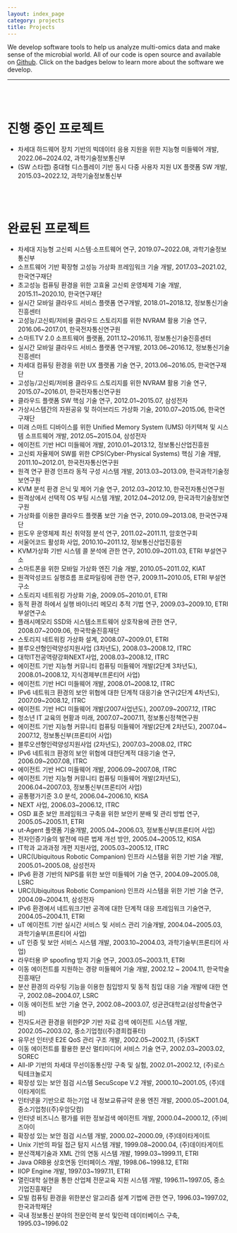 ```yaml
---
layout: index_page
category: projects
title: Projects
---
```


We develop software tools to help us analyze multi-omics data and make sense of
the microbial world. All of our code is open source and available on
[Github](https://github.com/dclab4u). Click on the badges below to learn more
about the software we develop.
<br>
<hr>

<br>
<br>

<h1>진행 중인 프로젝트</h1>
<ul>
<li>차세대 하드웨어 장치 기반의 빅데이터 응용 지원을 위한 지능형 미들웨어 개발, 2022.06~2024.02, 과학기술정보통신부</li>
<li>(SW 스타랩) 중대형 디스플레이 기반 동시 다중 사용자 지원 UX 플랫폼 SW 개발, 2015.03~2022.12, 과학기술정보통신부</li>
</ul>

<br>
<br>

<h1>완료된 프로젝트</h1>
<ul>
<li>차세대 지능형 고신뢰 시스템·소프트웨어 연구, 2019.07~2022.08, 과학기술정보통신부<br/></li><li><span style="line-height: 1.5;">소프트웨어 기반 확장형 고성능 가상화 프레임워크 기술 개발, 2017.03~2021.02, 한국연구재단</span></li><li>초고성능 컴퓨팅 환경을 위한 고효율 고신뢰 운영체제 기술 개발, 2015.11~2020.10, 한국연구재단</li><li>실시간 모바일 클라우드 서비스 플랫폼 연구개발, 2018.01~2018.12, 정보통신기술진흥센터</li><li>고성능/고신뢰/저비용 클라우드 스토리지를 위한 NVRAM 활용 기술 연구, 2016.06~2017.01, 한국전자통신연구원</li><li><span style="line-height: 1.5;">스마트TV 2.0 소프트웨어 플랫폼, 2011.12~2016.11, 정보통신기술진흥센터</span></li><li>실시간 모바일 클라우드 서비스 플랫폼 연구개발, 2013.06~2016.12, 정보통신기술진흥센터</li><li>차세대 컴퓨팅 환경을 위한 UX 플랫폼 기술 연구, 2013.06~2016.05, 한국연구재단</li>
<li>고성능/고신뢰/저비용 클라우드 스토리지를 위한 NVRAM 활용 기술 연구, 2015.07~2016.01, 한국전자통신연구원</li>
<li>클라우드 플랫폼 SW 핵심 기술 연구, 2012.01~2015.07, 삼성전자</li>
<li>가상시스템간의 자원공유 및 하이브리드 가상화 기술, 2010.07~2015.06, 한국연구재단</li>
<li>미래 스마트 디바이스를 위한 Unified Memory System (UMS) 아키텍쳐 및 시스템 소프트웨어 개발, 2012.05~2015.04, 삼성전자</li>
<li>에이전트 기반 HCI 미들웨어 개발, 2010.01~2013.12, 정보통신산업진흥원</li>
<li>고신뢰 자율제어 SW를 위한 CPS(Cyber-Physical Systems) 핵심 기술 개발, 2011.10~2012.01, 한국전자통신연구원</li>
<li>원격 연구 환경 인프라 동적 구성 시스템 개발, 2013.03~2013.09, 한국과학기술정보연구원 </li>
<li>KVM 분석 환경 은닉 및 제어 기술 연구, 2012.03~2012.10, 한국전자통신연구원</li>
<li>원격상에서 선택적 OS 부팅 시스템 개발, 2012.04~2012.09, 한국과학기술정보연구원</li>
<li>가상화를 이용한 클라우드 플랫폼 보안 기술 연구, 2010.09~2013.08, 한국연구재단</li>
<li>윈도우 운영체제 최신 취약점 분석 연구, 2011.02~2011.11, 암호연구회 </li>
<li>서울어코드 활성화 사업, 2010.10~2011.12, 정보통신산업진흥원</li>
<li>KVM가상화 기반 시스템 콜 분석에 관한 연구, 2010.09~2011.03, ETRI 부설연구소</li>
<li>스마트폰을 위한 모바일 가상화 엔진 기술 개발, 2010.05~2011.02, KIAT</li>
<li>원격악성코드 실행흐름 프로파일링에 관한 연구, 2009.11~2010.05, ETRI 부설연구소</li>
<li>스토리지 네트워킹 가상화 기술,&nbsp;2009.05~2010.01,&nbsp;ETRI</li>
<li>동적 환경 하에서 실행 바이너리 메모리 추적 기법 연구, 2009.03~2009.10, ETRI 부설연구소</li>
<li>플래시메모리 SSD와 시스템소프트웨어 상호작용에 관한 연구, 2008.07~2009.06, 한국학술진흥재단</li>
<li>스토리지 네트워킹 가상화 설계, 2008.07~2009.01, ETRI</li>
<li>블루오션형인력양성지원사업 (3차년도), 2008.03~2008.12, ITRC</li>
<li>대학IT전공역량강화NEXT사업, 2008.03~2008.12, ITRC<span style="COLOR: rgb(99,99,99)"></span></li>
<li>에이전트 기반 지능형 커뮤니티 컴퓨팅 미들웨어 개발(2단계 3차년도), 2008.01~2008.12, 지식경제부(프론티어 사업)</li>
<li>에이전트 기반 HCI 미들웨어 개발, 2008.01~2008.12, ITRC</li>
<li>IPv6 네트워크 환경의 보안 위협에 대한 단계적 대응기술 연구(2단계 4차년도), 2007.09~2008.12, ITRC</li>
<li>에이전트 기반 HCI 미들웨어 개발(2007사업년도), 2007.09~2007.12, ITRC</li>
<li>청소년 IT 교육의 현황과 미래, 2007.07~2007.11, 정보통신정책연구원</li>
<li>에이전트 기반 지능형 커뮤니티 컴퓨팅 미들웨어 개발(2단계 2차년도), 2007.04~ 2007.12, 정보통신부(프론티어 사업)</li>
<li>블루오션형인력양성지원사업 (2차년도), 2007.03~2008.02, ITRC</li>
<li>IPv6 네트워크 환경의 보안 위협에 대한단계적 대응기술 연구, 2006.09~2007.08, ITRC</li>
<li>에이전트 기반 HCI 미들웨어 개발, 2006.09~2007.08, ITRC</li>
<li>에이전트 기반 지능형 커뮤니티 컴퓨팅 미들웨어 개발(2차년도), 2006.04~2007.03, 정보통신부(프론티어 사업)</li>
<li>공통평가기준 3.0 분석, 2006.04~2006.10, KISA</li>
<li>NEXT 사업, 2006.03~2006.12, ITRC</li>
<li>OSD 표준 보안 프레임워크 구축을 위한 보안키 분배 및 관리 방법 연구, 2005.05~2005.11, ETRI</li>
<li>ut-Agent 플랫폼 기술개발, 2005.04~2006.03, 정보통신부(프론티어 사업)</li>
<li>전자인증기술의 발전에 따른 법제 개선 방안, 2005.04~2005.12, KISA</li>
<li>IT학과 교과과정 개편 지원사업, 2005.03~2005.12, ITRC</li>
<li>URC(Ubiquitous Robotic Companion) 인프라 시스템을 위한 기반 기술 개발, 2005.01~2005.08, 삼성전자</li>
<li>IPv6 환경 기반의 NIPS를 위한 보안 미들웨어 기술 연구, 2004.09~2005.08, LSRC</li>
<li>URC(Ubiquitous Robotic Companion) 인프라 시스템을 위한 기반 기술 연구, 2004.09~2004.11, 삼성전자</li>
<li>IPv6 환경에서 네트워크기반 공격에 대한 단계적 대응 프레임워크 기술연구, 2004.05~2004.11, ETRI</li>
<li>uT 에이전트 기반 실시간 서비스 및 서비스 관리 기술개발, 2004.04~2005.03, 과학기술부(프론티어 사업)</li>
<li>uT 인증 및 보안 서비스 시스템 개발, 2003.10~2004.03, 과학기술부(프론티어 사업)</li>
<li>라우터용 IP spoofing 방지 기술 연구, 2003.05~2003.11, ETRI</li>
<li>이동 에이전트를 지원하는 경량 미들웨어 기술 개발, 2002.12 ~ 2004.11, 한국학술진흥재단</li>
<li>분산 환경의 라우팅 기능을 이용한 침입방지 및 동적 침입 대응 기술 개발에 대한 연구, 2002.08~2004.07, LSRC</li>
<li>이동 에이전트 보안 기술 연구, 2002.08~2003.07, 성균관대학교(삼성학술연구비)</li>
<li>전자도서관 환경을 위한P2P 기반 자료 검색 에이전트 시스템 개발, 2002.05~2003.02, 중소기업청((주)경희컴퓨터)</li>
<li>유무선 인터넷 E2E QoS 관리 구조 개발, 2002.05~2002.11, (주)SKT</li>
<li>이동 에이전트를 활용한 분산 멀티미디어 서비스 기술 연구, 2002.03~2003.02, SOREC</li>
<li>All-IP 기반의 차세대 무선이동통신망 구축 및 실험, 2002.01~2002.12, (주)로스틱테크놀로지</li>
<li>확장성 있는 보안 점검 시스템 SecuScope V.2 개발, 2000.10~2001.05, (주)데이타게이트</li>
<li>인터넷을 기반으로 하는기업 내 정보교류규약 운용 엔진 개발, 2000.05~2001.04, 중소기업청((주)우암닷컴)</li>
<li>인터넷 비즈니스 평가를 위한 정보검색 에이전트 개발, 2000.04~2000.12, (주)비즈아이</li>
<li>확장성 있는 보안 점검 시스템 개발, 2000.02~2000.09, (주)데이타게이트</li>
<li>Unix 기반의 파일 접근 탐지 시스템 개발, 1999.08~2000.04, (주)데이타게이트</li>
<li>분산객체기술과 XML 간의 연동 시스템 개발, 1999.03~1999.11, ETRI</li>
<li>Java ORB용 상호연동 인터페이스 개발, 1998.06~1998.12, ETRI</li>
<li>IIOP Engine 개발, 1997.03~1997.11, ETRI</li>
<li>열린대학 실현을 통한 산업체 전문교육 지원 시스템 개발, 1996.11~1997.05, 중소기업진흥재단</li>
<li>모빌 컴퓨팅 환경을 위한분산 알고리즘 설계 기법에 관한 연구, 1996.03~1997.02, 한국과학재단</li>
<li>국내 정보통신 분야의 전문인력 분석 및인력 데이터베이스 구축, 1995.03~1996.02</li>
</ul>

	


